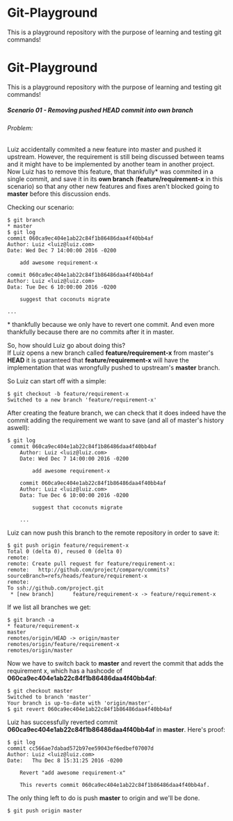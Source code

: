 # Git-Playground

This is a playground repository with the purpose of learning and testing git commands!

# Git-Playground

This is a playground repository with the purpose of learning and testing git commands!

##### Scenario 01 - Removing pushed HEAD commit into own branch
###### Problem:

Luiz accidentally commited a new feature into master and pushed it upstream. However, the requirement is still being discussed between teams and it might have to be implemented by another team in another project. Now Luiz has to remove this feature, that thankfully* was commited in a single commit, and save it in its **own branch** (**feature/requirement-x** in this scenario) so that any other new features and fixes aren't blocked going to **master** before this discussion ends.

Checking our scenario:

    $ git branch
    * master
    $ git log
    commit 060ca9ec404e1ab22c84f1b86486daa4f40bb4af
    Author: Luiz <luiz@luiz.com>
    Date: Wed Dec 7 14:00:00 2016 -0200  

        add awesome requirement-x

    commit 060ca9ec404e1ab22c84f1b86486daa4f40bb4af
    Author: Luiz <luiz@luiz.com>
    Data: Tue Dec 6 10:00:00 2016 -0200

        suggest that coconuts migrate

    ...

\* thankfully because we only have to revert one commit. And even more thankfully because there are no commits after it in master.

So, how should Luiz go about doing this?  
If Luiz opens a new branch called **feature/requirement-x** from master's **HEAD** it is guaranteed that **feature/requirement-x** will have the implementation that was wrongfully pushed to upstream's **master** branch.  

So Luiz can start off with a simple:

    $ git checkout -b feature/requirement-x
    Switched to a new branch 'feature/requirement-x'

After creating the feature branch, we can check that it does indeed have the commit adding the requirement we want to save (and all of master's history aswell):

    $ git log
     commit 060ca9ec404e1ab22c84f1b86486daa4f40bb4af
        Author: Luiz <luiz@luiz.com>
        Date: Wed Dec 7 14:00:00 2016 -0200  

            add awesome requirement-x

        commit 060ca9ec404e1ab22c84f1b86486daa4f40bb4af
        Author: Luiz <luiz@luiz.com>
        Data: Tue Dec 6 10:00:00 2016 -0200

            suggest that coconuts migrate

        ...

Luiz can now push this branch to the remote repository in order to save it:

    $ git push origin feature/requirement-x
    Total 0 (delta 0), reused 0 (delta 0)
    remote:
    remote: Create pull request for feature/requirement-x:
    remote:   http://github.com/project/compare/commits?sourceBranch=refs/heads/feature/requirement-x
    remote:
    To ssh://github.com/project.git
     * [new branch]      feature/requirement-x -> feature/requirement-x

If we list all branches we get:

    $ git branch -a
    * feature/requirement-x
    master
    remotes/origin/HEAD -> origin/master
    remotes/origin/feature/requirement-x
    remotes/origin/master

Now we have to switch back to **master** and revert the commit that adds the requirement x, which has a hashcode of **060ca9ec404e1ab22c84f1b86486daa4f40bb4af**:

    $ git checkout master
    Switched to branch 'master'
    Your branch is up-to-date with 'origin/master'.
    $ git revert 060ca9ec404e1ab22c84f1b86486daa4f40bb4af


Luiz has successfully reverted commit **060ca9ec404e1ab22c84f1b86486daa4f40bb4af** in **master**. Here's proof:

    $ git log
    commit cc566ae7dabad572b97ee59043ef6edbef07007d
    Author: Luiz <luiz@luiz.com>
    Date:   Thu Dec 8 15:31:25 2016 -0200

        Revert "add awesome requirement-x"

        This reverts commit 060ca9ec404e1ab22c84f1b86486daa4f40bb4af.

The only thing left to do is push **master** to origin and we'll be done.

    $ git push origin master
